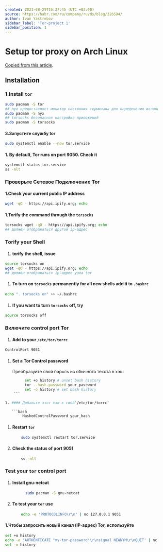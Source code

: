 ```yaml
---
created: 2021-08-29T16:37:45 (UTC +03:00)
source: https://habr.com/ru/company/ruvds/blog/326594/
author: Ivan Yastrebov
sidebar_label: 'Tor-project 1'
sidebar_position: 1
---
```

# Setup tor proxy on Arch Linux

[Copied from this article](https://linuxconfig.org/install-tor-proxy-on-ubuntu-20-04-linux).

## Installation

### 1.Install `tor`

```bash
sudo pacman -S tor
## nyx предоставляет монитор состояния терминала для определения использования полосы пропускания, сведений о подключении и многого другого.
sudo pacman -S nyx
## torsocks безопасная настройка приложений
sudo pacman -S torsocks
```

#### 3.Запустите службу tor

```bash
sudo systemctl enable --now tor.service
```

#### 1. By default, Tor runs on port 9050. Check it

```bash
systemctl status tor.service
ss -nlt
```

### Проверьте Сетевое Подключение Tor

#### 1.Check your current public IP address

```bash
wget -qO - https://api.ipify.org; echo
```

#### 1.Torify the command through the `torsocks`

```bash
torsocks wget -qO - https://api.ipify.org; echo
## должен отображаться другой ip-адрес
```

### Torify your Shell

1. #### torify the shell, issue

```bash
source torsocks on
wget -qO - https://api.ipify.org; echo
## должен отображаться ip-адрес узла tor
```

1. #### To turn on `torsocks` permanently for all new shells add it to `.bashrc`

```bash
echo ". torsocks on" >> ~/.bashrc
```

1. #### If you want to turn `torsocks` off, try

```bash
source torsocks off
```

### Включите **control port** Tor

1. #### Add to your `/etc/tor/torrc`

```bash
ControlPort 9051
```

1. #### Set a Tor Control password

    Преобразуйте свой пароль из обычного текста в хэш

```bash
         set +o history # unset bash history
         tor --hash-password your_password
         set -o history # set bash history
    ```

1. #### Добавьте этот хэш в свой`/etc/tor/torrc`

   ```bash
        HashedControlPassword your_hash
   ```

1. #### Restart `tor`

     ```bash
         sudo systemctl restart tor.service
     ```

1. #### Check the status of port 9051

     ```bash
         ss -nlt
     ```

### Test your `tor` control port

1. #### Install gnu-netcat

   ```bash
         sudo pacman -S gnu-netcat
   ```

1. #### To test your `tor` use

    ```bash
        echo -e 'PROTOCOLINFO\r\n' | nc 127.0.0.1 9051
    ```

#### 1.Чтобы запросить новый канал (IP-адрес)  Tor, используйте

```bash
set +o history
echo -e 'AUTHENTICATE "my-tor-password"\r\nsignal NEWNYM\r\nQUIT' | nc 127.0.0.1 9051
set -o history
```
